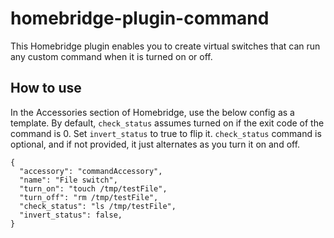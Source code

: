 # homebridge-plugin-command

This Homebridge plugin enables you to create virtual switches that can run any custom command when it is turned on or off.

## How to use

In the Accessories section of Homebridge, use the below config as a template.
By default, `check_status` assumes turned on if the exit code of the command is 0. Set `invert_status` to true to flip it.
`check_status` command is optional, and if not provided, it just alternates as you turn it on and off.

```
{
  "accessory": "commandAccessory",
  "name": "File switch",
  "turn_on": "touch /tmp/testFile",
  "turn_off": "rm /tmp/testFile",
  "check_status": "ls /tmp/testFile",
  "invert_status": false,
}
```
